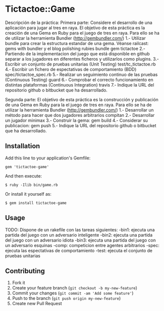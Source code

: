 # Tictactoe::Game
Descripción de la práctica: 
Primera parte:
	Considere el desarrollo de una aplicación para jugar al tres en raya. 
	El objetivo de esta práctica es la creación de una Gema en Ruby para el juego de tres en raya. Para ello se ha de utilizar la herramienta Bundler (http://gembundler.com/)
	1.- Utilizar bundle para crear la estructura estandar de una gema. Véanse railcast: gems with bundler y el blog polishing rubies bundle gem tictactoe
	2.- Partiendo de la implementacion del juego que está disponible en github separar a los jugadores en diferentes ficheros y utilizarlos como plugins.
	3.- Escribir un conjunto de pruebas unitarias (Unit Testing) test/tc_tictactoe.rb
	4.- Escribir un fichero de espectativas de comportamiento (BDD) spec/tictactoe_spec.rb 
	5.- Realizar un seguimiento continuo de las pruebas (Continuous Testing) guard
	6.- Comprobar el correcto funcionamiento en distintas plataformas (Continuous Integration) travis
	7.- Indique la URL del repositorio github o bitbucket que ha desarrollado.

Segunda parte:
	El objetivo de esta práctica es la construcción y publicación de una Gema en Ruby para la el juego de tres en raya. Para ello se ha de utilizar la herramienta Bundler (http://gembundler.com/)
	1.- Desarrollar un método para hacer que dos jugadores arbitrarios compitan
	2.- Desarrollar un jugador minimax
	3.- Construir la gema: gem build
	4.- Considerar su publicacion: gem push
	5.- Indique la URL del repositorio github o bitbucket que ha desarrollado.



## Installation
Add this line to your application's Gemfile:

    gem 'tictactoe-game'

And then execute:

    $ ruby -Ilib bin/game.rb

Or install it yourself as:

    $ gem install tictactoe-game



## Usage
TODO: Dispone de un rakefile con las tareas siguientes:
   -bin1: ejecuta una partida del juego con un adversario inteligente
   -bin2: ejecuta una partida del juego con un adversario idiota
   -bin3: ejecuta una partida del juego con un adversario esquinas
   -comp: competicion entre agentes arbitrarios
   -spec: ejecuta las espectativas de comportamiento 
   -test: ejecuta el conjunto de pruebas unitarias



## Contributing
1. Fork it
2. Create your feature branch (`git checkout -b my-new-feature`)
3. Commit your changes (`git commit -am 'Add some feature'`)
4. Push to the branch (`git push origin my-new-feature`)
5. Create new Pull Request
